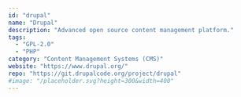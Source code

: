 ```yaml
---
id: "drupal"
name: "Drupal"
description: "Advanced open source content management platform."
tags:
  - "GPL-2.0"
  - "PHP"
category: "Content Management Systems (CMS)"
website: "https://www.drupal.org/"
repo: "https://git.drupalcode.org/project/drupal"
#image: "/placeholder.svg?height=300&width=400"
---
```


